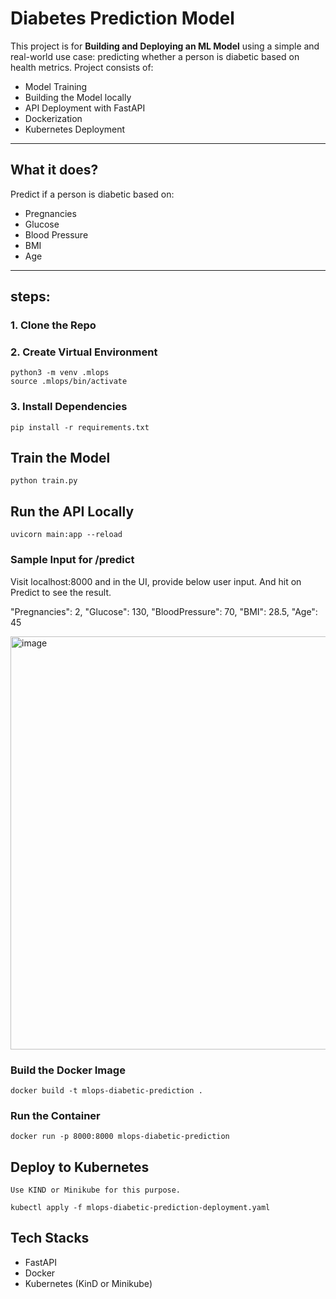 # Diabetes Prediction Model

This project is for  **Building and Deploying an ML Model** using a simple and real-world use case: predicting whether a person is diabetic based on health metrics.
Project consists of:

- Model Training
- Building the Model locally
- API Deployment with FastAPI
- Dockerization
- Kubernetes Deployment

---

## What it does?

Predict if a person is diabetic based on:
- Pregnancies
- Glucose
- Blood Pressure
- BMI
- Age

---

## steps:

### 1. Clone the Repo

### 2. Create Virtual Environment

```
python3 -m venv .mlops
source .mlops/bin/activate
```

### 3. Install Dependencies

```
pip install -r requirements.txt
```

## Train the Model

```
python train.py
```

## Run the API Locally

```
uvicorn main:app --reload
```

### Sample Input for /predict

Visit localhost:8000 and in the UI, provide below user input. And hit on Predict to see the result.

  "Pregnancies": 2,
  "Glucose": 130,
  "BloodPressure": 70,
  "BMI": 28.5,
  "Age": 45

<img width="1221" height="661" alt="image" src="https://github.com/user-attachments/assets/e7bcd525-a7e2-4ffc-9b18-8021f32e0979" />

### Build the Docker Image

```
docker build -t mlops-diabetic-prediction .
```

### Run the Container

```
docker run -p 8000:8000 mlops-diabetic-prediction
```

## Deploy to Kubernetes

```
Use KIND or Minikube for this purpose.

kubectl apply -f mlops-diabetic-prediction-deployment.yaml
```
## Tech Stacks
- FastAPI
- Docker
- Kubernetes (KinD or Minikube)
